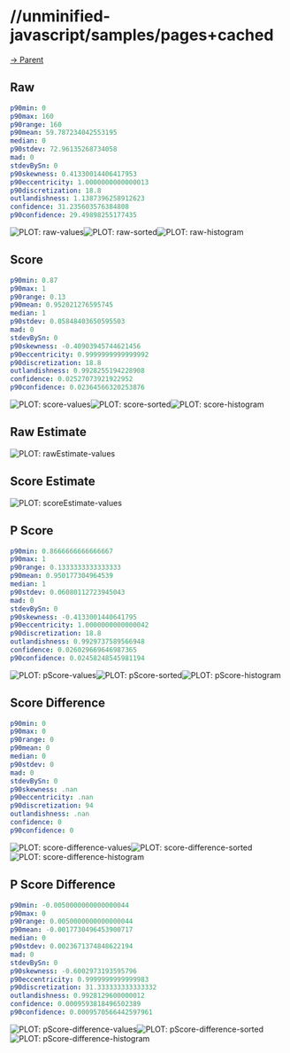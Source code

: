 
# //unminified-javascript/samples/pages+cached

[→ Parent](../..)


## Raw


```yaml
p90min: 0
p90max: 160
p90range: 160
p90mean: 59.787234042553195
median: 0
p90stdev: 72.96135268734058
mad: 0
stdevBySn: 0
p90skewness: 0.41330014406417953
p90eccentricity: 1.0000000000000013
p90discretization: 18.8
outlandishness: 1.1387396258912623
confidence: 31.235603576384808
p90confidence: 29.49898255177435

```

![PLOT: raw-values](./raw/values.svg)![PLOT: raw-sorted](./raw/sorted.svg)![PLOT: raw-histogram](./raw/histogram.svg)
## Score


```yaml
p90min: 0.87
p90max: 1
p90range: 0.13
p90mean: 0.952021276595745
median: 1
p90stdev: 0.05848403650595503
mad: 0
stdevBySn: 0
p90skewness: -0.40903945744621456
p90eccentricity: 0.9999999999999992
p90discretization: 18.8
outlandishness: 0.9928255194228908
confidence: 0.02527073921922952
p90confidence: 0.02364566320253876

```

![PLOT: score-values](./score/values.svg)![PLOT: score-sorted](./score/sorted.svg)![PLOT: score-histogram](./score/histogram.svg)
## Raw Estimate

![PLOT: rawEstimate-values](./rawEstimate/values.svg)
## Score Estimate

![PLOT: scoreEstimate-values](./scoreEstimate/values.svg)
## P Score


```yaml
p90min: 0.8666666666666667
p90max: 1
p90range: 0.1333333333333333
p90mean: 0.950177304964539
median: 1
p90stdev: 0.06080112723945043
mad: 0
stdevBySn: 0
p90skewness: -0.4133001440641795
p90eccentricity: 1.0000000000000042
p90discretization: 18.8
outlandishness: 0.9929737589566948
confidence: 0.026029669646987365
p90confidence: 0.02458248545981194

```

![PLOT: pScore-values](./pScore/values.svg)![PLOT: pScore-sorted](./pScore/sorted.svg)![PLOT: pScore-histogram](./pScore/histogram.svg)
## Score Difference


```yaml
p90min: 0
p90max: 0
p90range: 0
p90mean: 0
median: 0
p90stdev: 0
mad: 0
stdevBySn: 0
p90skewness: .nan
p90eccentricity: .nan
p90discretization: 94
outlandishness: .nan
confidence: 0
p90confidence: 0

```

![PLOT: score-difference-values](./score-difference/values.svg)![PLOT: score-difference-sorted](./score-difference/sorted.svg)![PLOT: score-difference-histogram](./score-difference/histogram.svg)
## P Score Difference


```yaml
p90min: -0.0050000000000000044
p90max: 0
p90range: 0.0050000000000000044
p90mean: -0.0017730496453900717
median: 0
p90stdev: 0.0023671374848622194
mad: 0
stdevBySn: 0
p90skewness: -0.6002973193595796
p90eccentricity: 0.9999999999999983
p90discretization: 31.333333333333332
outlandishness: 0.9928129600000012
confidence: 0.0009593818496502389
p90confidence: 0.0009570566442597961

```

![PLOT: pScore-difference-values](./pScore-difference/values.svg)![PLOT: pScore-difference-sorted](./pScore-difference/sorted.svg)![PLOT: pScore-difference-histogram](./pScore-difference/histogram.svg)
